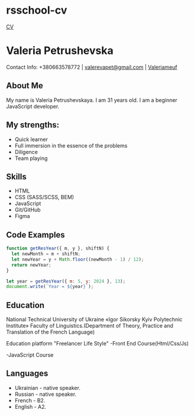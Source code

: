# rsschool-cv

[CV](https://Valeriameuf.github.io/rsschool-cv/cv)

# Valeria Petrushevska

Contact Info: +380663578772 | valerevapet@gmail.com | [Valeriameuf](https://github.com/Valeriameuf)

## About Me

My name is Valeria Petrushevskaya. I am 31 years old. I am a beginner JavaScript developer.

## My strengths:

- Quick learner
- Full immersion in the essence of the problems
- Diligence
- Team playing

## Skills

- HTML
- CSS (SASS/SCSS, BEM)
- JavaScript
- Git/GitHub
- Figma

## Code Examples

```javascript
function getResYear({ m, y }, shiftN) {
  let newMonth = m + shiftN;
  let newYear = y + Math.floor((newMonth - 1) / 12);
  return newYear;
}

let year = getResYear({ m: 5, y: 2024 }, 13);
document.write(`Year = ${year}`);
```

## Education

National Technical University of Ukraine «Igor Sikorsky Kyiv Polytechnic Institute»
Faculty of Linguistics.(Department of Theory, Practice and Translation of the French Language)

Education platform "Freelancer Life Style"
-Front End Course(Html/Css/Js)

-JavaScript Course

## Languages

- Ukrainian - native speaker.
- Russian - native speaker.
- French - B2.
- English - A2.
